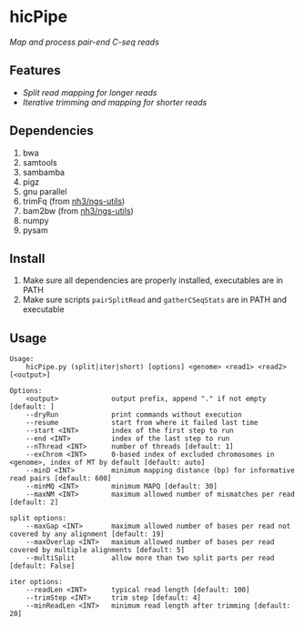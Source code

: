 # hicPipe
*Map and process pair-end C-seq reads*

## Features ##
* _Split read mapping for longer reads_
* _Iterative trimming and mapping for shorter reads_
<p></p>

## Dependencies ##
1. bwa
2. samtools
3. sambamba
4. pigz
5. gnu parallel
6. trimFq (from [nh3/ngs-utils](https://github.com/nh3/ngs-utils))
7. bam2bw (from [nh3/ngs-utils](https://github.com/nh3/ngs-utils))
8. numpy
9. pysam
<p></p>

## Install ##
1. Make sure all dependencies are properly installed, executables are in PATH
2. Make sure scripts `pairSplitRead` and `gatherCSeqStats` are in PATH and executable

## Usage ##
    Usage:
        hicPipe.py (split|iter|short) [options] <genome> <read1> <read2> [<output>]

    Options:
        <output>             output prefix, append "." if not empty [default: ]
        --dryRun             print commands without execution
        --resume             start from where it failed last time
        --start <INT>        index of the first step to run
        --end <INT>          index of the last step to run
        --nThread <INT>      number of threads [default: 1]
        --exChrom <INT>      0-based index of excluded chromosomes in <genome>, index of MT by default [default: auto]
        --minD <INT>         minimum mapping distance (bp) for informative read pairs [default: 600]
        --minMQ <INT>        minimum MAPQ [default: 30]
        --maxNM <INT>        maximum allowed number of mismatches per read [default: 2]

    split options:
        --maxGap <INT>       maximum allowed number of bases per read not covered by any alignment [default: 19]
        --maxOverlap <INT>   maximum allowed number of bases per read covered by multiple alignments [default: 5]
        --multiSplit         allow more than two split parts per read [default: False]

    iter options:
        --readLen <INT>      typical read length [default: 100]
        --trimStep <INT>     trim step [default: 4]
        --minReadLen <INT>   minimum read length after trimming [default: 20]
